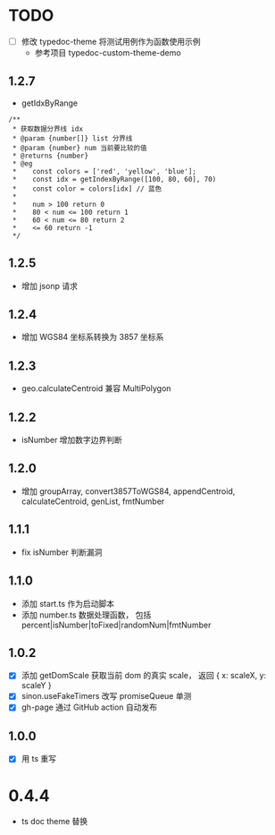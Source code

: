# TODO
- [ ] 修改 typedoc-theme 将测试用例作为函数使用示例
  - 参考项目 typedoc-custom-theme-demo

## 1.2.7
- getIdxByRange
```
/**
 * 获取数据分界线 idx
 * @param {number[]} list 分界线
 * @param {number} num 当前要比较的值
 * @returns {number}
 * @eg
 *    const colors = ['red', 'yellow', 'blue'];
 *    const idx = getIndexByRange([100, 80, 60], 70)
 *    const color = colors[idx] // 蓝色
 *
 *    num > 100 return 0
 *    80 < num <= 100 return 1
 *    60 < num <= 80 return 2
 *    <= 60 return -1
 */
```
## 1.2.5
- 增加 jsonp 请求
## 1.2.4
- 增加 WGS84 坐标系转换为 3857 坐标系
## 1.2.3
- geo.calculateCentroid 兼容 MultiPolygon

## 1.2.2
- isNumber 增加数字边界判断


## 1.2.0
- 增加 groupArray, convert3857ToWGS84, appendCentroid, calculateCentroid, genList, fmtNumber

## 1.1.1
- fix isNumber 判断漏洞
## 1.1.0
- 添加 start.ts 作为启动脚本
- 添加 number.ts 数据处理函数， 包括 percent|isNumber|toFixed|randomNum|fmtNumber

## 1.0.2
- [x] 添加 getDomScale 获取当前 dom 的真实 scale， 返回 { x: scaleX, y: scaleY }
- [x] sinon.useFakeTimers 改写 promiseQueue 单测
- [x] gh-page 通过 GitHub action 自动发布

## 1.0.0
- [x] 用 ts 重写
# 0.4.4
- ts doc theme 替换